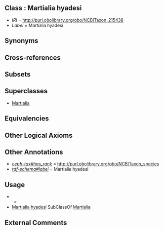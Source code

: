 
## Class : Martialia hyadesi

 * *IRI* = http://purl.obolibrary.org/obo/NCBITaxon_215438
 * *Label* = Martialia hyadesi

## Synonyms


## Cross-references


## Subsets


## Superclasses

 * [Martialia](../../NCBITaxon/37/NCBITaxon_215437.md)

## Equivalencies


## Other Logical Axioms


## Other Annotations

 * *[ceph-tax#has_rank](../../ceph-tax#has/nk/ceph-tax#has_rank.md)* = http://purl.obolibrary.org/obo/NCBITaxon_species
 * *[rdf-schema#label](../../el/rdf-schema#label.md)* = Martialia hyadesi

## Usage

 * -
 * [Martialia hyadesi](../../NCBITaxon/38/NCBITaxon_215438.md) SubClassOf [Martialia](../../NCBITaxon/37/NCBITaxon_215437.md)

## External Comments

